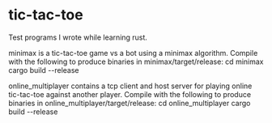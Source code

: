 # tic-tac-toe
Test programs I wrote while learning rust.

minimax is a tic-tac-toe game vs a bot using a minimax algorithm.
Compile with the following to produce binaries in minimax/target/release:
cd minimax
cargo build --release

online_multiplayer contains a tcp client and host server for playing online tic-tac-toe against another player.
Compile with the following to produce binaries in online_multiplayer/target/release:
cd online_multiplayer
cargo build --release
